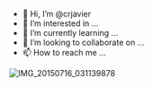 - 👋 Hi, I’m @crjavier
- 👀 I’m interested in ...
- 🌱 I’m currently learning ...
- 💞️ I’m looking to collaborate on ...
- 📫 How to reach me ...

<!---
crjavier/crjavier is a ✨ special ✨ repository because its `README.md` (this file) appears on your GitHub profile.
You can click the Preview link to take a look at your changes.
--->

![IMG_20150716_031139878](https://user-images.githubusercontent.com/15008952/209762716-95057573-178c-4778-a8f7-e94e662907d2.jpg)
